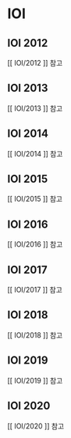 # IOI

## IOI 2012
[[ IOI/2012 ]] 참고

## IOI 2013
[[ IOI/2013 ]] 참고

## IOI 2014
[[ IOI/2014 ]] 참고

## IOI 2015
[[ IOI/2015 ]] 참고

## IOI 2016
[[ IOI/2016 ]] 참고

## IOI 2017
[[ IOI/2017 ]] 참고

## IOI 2018
[[ IOI/2018 ]] 참고

## IOI 2019
[[ IOI/2019 ]] 참고

## IOI 2020
[[ IOI/2020 ]] 참고
